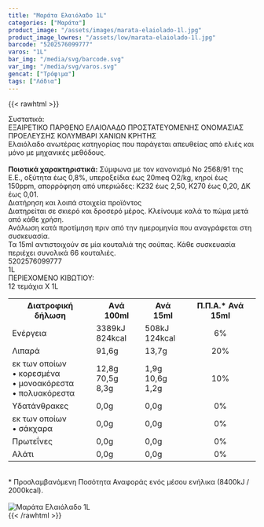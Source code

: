 ```yaml
---
title: "Μαράτα Ελαιόλαδο 1L"
categories: ["Μαράτα"]
product_image: "/assets/images/marata-elaiolado-1l.jpg"
product_image_lowres: "/assets/low/marata-elaiolado-1l.jpg"
barcode: "5202576099777"
varos: "1L"
bar_img: "/media/svg/barcode.svg"
var_img: "/media/svg/varos.svg"
gencat: ["Τρόφιμα"]
tags: ["Λάδια"]
---
```

{{< rawhtml >}}

<div class="sload247"><div class="product"><div id="sistatika">Συστατικά:</div><div class="alltext">ΕΞΑΙΡΕΤΙΚΟ ΠΑΡΘΕΝΟ ΕΛΑΙΟΛΑΔΟ ΠΡΟΣΤΑΤΕΥΟΜΕΝΗΣ ΟΝΟΜΑΣΙΑΣ ΠΡΟΕΛΕΥΣΗΣ ΚΟΛΥΜΒΑΡΙ ΧΑΝΙΩΝ ΚΡΗΤΗΣ<br>Ελαιόλαδο ανωτέρας κατηγορίας που παράγεται απευθείας από ελιές και μόνο με μηχανικές μεθόδους.<br><br><b>Ποιοτικά χαρακτηριστικά:</b> Σύμφωνα με τον κανονισμό Νο 2568/91 της Ε.Ε., οξύτητα έως 0,8%, υπεροξείδια έως 20meq Ο2/kg, κηροί έως 150ppm, απορρόφηση από υπεριώδες: Κ232 έως 2,50, Κ270 έως 0,20, ΔΚ έως 0,01.<br></div><div id="loipa">Διατήρηση και λοιπά στοιχεία προϊόντος</div><div class="alltext">Διατηρείται σε σκιερό και δροσερό μέρος. Κλείνουμε καλά το πώμα μετά από κάθε χρήση.<br>Ανάλωση κατά προτίμηση πριν από την ημερομηνία που αναγράφεται στη συσκευασία.<br>Τα 15ml αντιστοιχούν σε μία κουταλιά της σούπας. Κάθε συσκευασία περιέχει συνολικά 66 κουταλιές.<br></div><div id="barcode"><div id="barimage1"></div><span id="bartext">5202576099777</span></div><div id="varos"><div id="varosimage1"></div><span id="varostext">1L</span></div><div id="kivotio">ΠΕΡΙΕΧΟΜΕΝΟ ΚΙΒΩΤΙΟΥ:<br>12 τεμάχια Χ 1L</div><div class="tabout"><table id="diatable"><tbody><tr><th>Διατροφική δήλωση</th><th>Aνά 100ml</th><th>Ανά 15ml</th><th>Π.Π.Α.* Ανά 15ml</th></tr><tr><td class="texr2">Ενέργεια</td><td class="texr">3389kJ<br>824kcal</td><td class="texr">508kJ<br>124kcal</td><td class="texr" style="text-align:center">6%</td></tr><tr><td class="texr2">Λιπαρά</td><td class="texr">91,6g</td><td class="texr">13,7g</td><td class="texr" style="text-align:center">20%</td></tr><tr><td class="gray">εκ των οποίων<br>• κορεσµένα<br>• µονοακόρεστα<br>• πολυακόρεστα</td><td class="gray2">12,8g<br>70,5g<br>8,3g</td><td class="gray2">1,9g<br>10,6g<br>1,2g</td><td class="gray2" style="text-align:center">10%</td></tr><tr><td class="texr2">Yδατάνθρακες</td><td class="texr">0,0g</td><td class="texr">0,0g</td><td class="texr" style="text-align:center">0%</td></tr><tr><td class="gray">εκ των οποίων<br>• σάκχαρα</td><td class="gray2">0,0g</td><td class="gray2">0,0g</td><td class="gray2" style="text-align:center">0%</td></tr><tr><td class="texr2">Πρωτεΐνες</td><td class="texr">0,0g</td><td class="texr">0,0g</td><td class="texr" style="text-align:center">0%</td></tr><tr><td class="texr2">Αλάτι</td><td class="texr">0,0g</td><td class="texr">0,0g</td><td class="texr" style="text-align:center">0%</td></tr></tbody></table></div><br><div class="alltext">* Προσλαμβανόμενη Ποσότητα Αναφοράς ενός μέσου ενήλικα (8400kJ / 2000kcal).</div><br><div class="pimg"><img alt="Μαράτα Ελαιόλαδο 1L" title="Μαράτα Ελαιόλαδο 1L" src="/assets/images/marata-elaiolado-1l.jpg"></div></div></div>
{{< /rawhtml >}}


